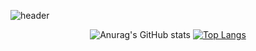 <!-- 

<!--
**choieuihyun/choieuihyun** is a ✨ _special_ ✨ repository because its `README.md` (this file) appears on your GitHub profile.

Here are some ideas to get you started:

- 🔭 I’m currently working on ...
- 🌱 I’m currently learning ...
- 👯 I’m looking to collaborate on ...
- 🤔 I’m looking for help with ...
- 💬 Ask me about ...
- 📫 How to reach me: ...
- 😄 Pronouns: ...
- ⚡ Fun fact: ...
-->

            
![header](https://capsule-render.vercel.app/api?type=waving&color=auto&height=300&section=header&text=잘하고%20싶다!%20&fontSize=60)
            


<div align="center">
  
![Anurag's GitHub stats](https://github-readme-stats.vercel.app/api?username=choieuihyun&show_icons=true&theme=radical)
  [![Top Langs](https://github-readme-stats.vercel.app/api/top-langs/?username=choieuihyun&layout=compact)](https://github.com/anuraghazra/github-readme-stats)
  
</div>




